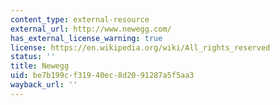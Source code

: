 ```yaml
---
content_type: external-resource
external_url: http://www.newegg.com/
has_external_license_warning: true
license: https://en.wikipedia.org/wiki/All_rights_reserved
status: ''
title: Newegg
uid: be7b199c-f319-40ec-8d20-91287a5f5aa3
wayback_url: ''
---
```

